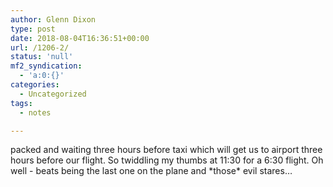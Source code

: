 ```yaml
---
author: Glenn Dixon
type: post
date: 2018-08-04T16:36:51+00:00
url: /1206-2/
status: 'null'
mf2_syndication:
  - 'a:0:{}'
categories:
  - Uncategorized
tags:
  - notes

---
```

packed and waiting three hours before taxi which will get us to airport three hours before our flight. So twiddling my thumbs at 11:30 for a 6:30 flight. Oh well - beats being the last one on the plane and \*those\* evil stares&#8230;